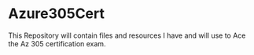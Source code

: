# Azure305Cert

This Repository will contain files and resources I have and will use to Ace the Az 305 certification exam.
